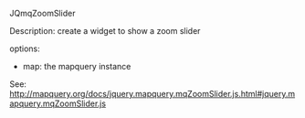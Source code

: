 JQmqZoomSlider

Description: create a widget to show a zoom slider

options: 
* map: the mapquery instance

See: http://mapquery.org/docs/jquery.mapquery.mqZoomSlider.js.html#jquery.mapquery.mqZoomSlider.js